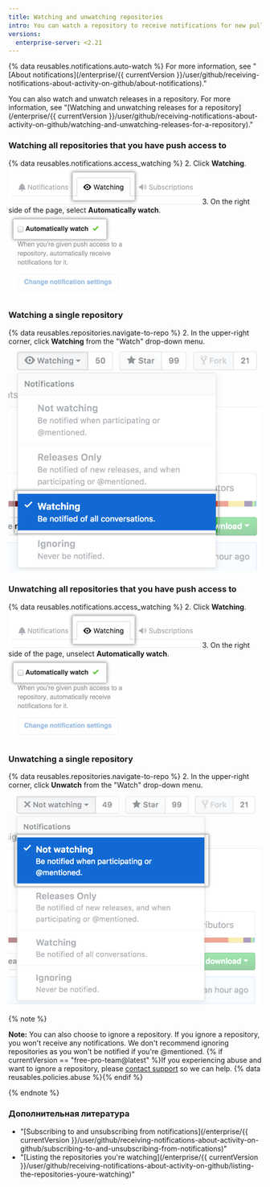 ```yaml
---
title: Watching and unwatching repositories
intro: You can watch a repository to receive notifications for new pull requests and issues that are created. You can also unwatch a repository if you no longer want to receive notifications for that specific repository.
versions:
  enterprise-server: <2.21
---
```


{% data reusables.notifications.auto-watch %} For more information, see "[About notifications](/enterprise/{{ currentVersion }}/user/github/receiving-notifications-about-activity-on-github/about-notifications)."

You can also watch and unwatch releases in a repository. For more information, see "[Watching and unwatching releases for a repository](/enterprise/{{ currentVersion }}/user/github/receiving-notifications-about-activity-on-github/watching-and-unwatching-releases-for-a-repository)."

### Watching all repositories that you have push access to

{% data reusables.notifications.access_watching %}
2. Click **Watching**. ![Listing of watched repositories](/assets/images/help/notifications/notifications-watching-tab.png)
3. On the right side of the page, select **Automatically watch**. ![A checkbox for configuring watching repositories automatically](/assets/images/help/notifications/ent-automatically-watch-repos.png)

### Watching a single repository

{% data reusables.repositories.navigate-to-repo %}
2. In the upper-right corner, click **Watching** from the "Watch" drop-down menu. ![Watch options in a drop-down menu for a repository](/assets/images/help/notifications/watch-repository.png)

### Unwatching all repositories that you have push access to

{% data reusables.notifications.access_watching %}
2. Click **Watching**. ![Listing of watched repositories](/assets/images/help/notifications/notifications-watching-tab.png)
3. On the right side of the page, unselect **Automatically watch**. ![A checkbox for configuring watching repositories automatically](/assets/images/help/notifications/ent-automatically-watch-repos.png)

### Unwatching a single repository

{% data reusables.repositories.navigate-to-repo %}
2. In the upper-right corner, click **Unwatch** from the "Watch" drop-down menu. ![Watch options in a drop-down menu for a repository](/assets/images/help/notifications/unwatch-repository.png)

{% note %}

**Note:** You can also choose to ignore a repository. If you ignore a repository, you won't receive any notifications. We don't recommend ignoring repositories as you won't be notified if you're @mentioned. {% if currentVersion == "free-pro-team@latest" %}If you experiencing abuse and want to ignore a repository, please [contact support](/contact) so we can help. {% data reusables.policies.abuse %}{% endif %}

{% endnote %}

### Дополнительная литература

- "[Subscribing to and unsubscribing from notifications](/enterprise/{{ currentVersion }}/user/github/receiving-notifications-about-activity-on-github/subscribing-to-and-unsubscribing-from-notifications)"
- "[Listing the repositories you're watching](/enterprise/{{ currentVersion }}/user/github/receiving-notifications-about-activity-on-github/listing-the-repositories-youre-watching)"
